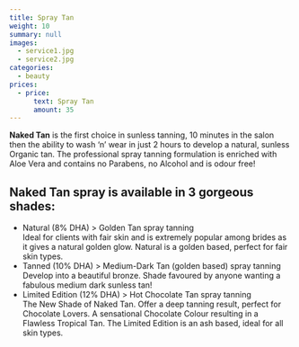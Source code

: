 ```yaml
---
title: Spray Tan
weight: 10
summary: null
images:
  - service1.jpg
  - service2.jpg
categories:
  - beauty
prices:
  - price:
      text: Spray Tan
      amount: 35
---
```

**Naked Tan** is the first choice in sunless tanning, 10 minutes in the salon then the ability to wash ‘n’ wear in just 2 hours to develop a natural, sunless Organic tan. The professional spray tanning formulation is enriched with Aloe Vera and contains no Parabens, no Alcohol and is odour free!

## Naked Tan spray is available in 3 gorgeous shades:

* Natural (8% DHA) > Golden Tan spray tanning\
  Ideal for clients with fair skin and is extremely popular among brides as it gives a natural golden glow. Natural is a golden based, perfect for fair skin types.
* Tanned (10% DHA) > Medium-Dark Tan (golden based) spray tanning\
  Develop into a beautiful bronze. Shade favoured by anyone wanting a fabulous medium dark sunless tan!
* Limited Edition (12% DHA) > Hot Chocolate Tan spray tanning\
  The New Shade of Naked Tan. Offer a deep tanning result, perfect for Chocolate Lovers. A sensational Chocolate Colour resulting in a Flawless Tropical Tan. The Limited Edition is an ash based, ideal for all skin types.
